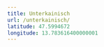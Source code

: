 ```yaml
---
title: Unterkainisch
url: /unterkainisch/
latitude: 47.5994672
longitude: 13.783616400000001
---
```


